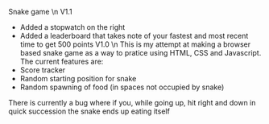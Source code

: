 Snake game \n
V1.1
- Added a stopwatch on the right 
- Added a leaderboard that takes note of your fastest and most recent time to get 500 points
V1.0 \n
This is my attempt at making a browser based snake game as a way to pratice using HTML, CSS and Javascript.
The current features are:
- Score tracker
- Random starting position for snake
- Random spawning of food (in spaces not occupied by snake)

There is currently a bug where if you, while going up, hit right and down in quick succession the snake ends up eating itself